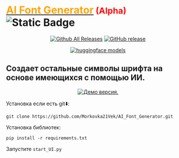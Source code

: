 # <u><span style="color:orange">AI Font Generator</span></u><small> <span style="color:red">(Alpha)</span></small> ![Static Badge](https://img.shields.io/badge/Версия-В_разработке!-red)  

<p align="center">
  <a href="https://github.com/Morkovka21Vek/AI_Font_Generator/releases"><img src="https://img.shields.io/github/downloads/Morkovka21Vek/AI_Font_Generator/total.svg?style=flat&logo=github" alt="Github All Releases"/></a>
  <a href="https://github.com/Morkovka21Vek/AI_Font_Generator/releases"><img src="https://img.shields.io/github/release/Morkovka21Vek/AI_Font_Generator.svg?style=flat&logo=github" alt="GitHub release"/></a>
</p>
<p align="center">
  <a href="https://huggingface.co/Morkovka21Vek/AI_Font_Generator"><img src="https://img.shields.io/badge/🤗Huggingface-models-yellow" alt="huggingface models"/></a>
</p>

## Создает остальные символы шрифта на основе имеющихся с помощью ИИ.  
<p align="center">
  <a href="https://colab.research.google.com/drive/15sg7_-Ipu91oK3Up_qZPF1puczsIIjYK#scrollTo=k8IBtFYxe6Jo"><img src="https://colab.research.google.com/assets/colab-badge.svg" alt="Демо версия."/></a>
</p>


 Установка если есть git⬇️:
 ```Shell
 git clone https://github.com/Morkovka21Vek/AI_Font_Generator.git
 ```

 Установка библиотек:
 ```Shell
 pip install -r requirements.txt
 ``` 
 Запустите ```start_UI.py```

